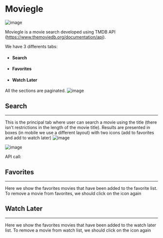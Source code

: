 # Moviegle

![image](https://user-images.githubusercontent.com/3264134/212081017-af4f9616-21c9-4d54-8680-71498e602587.png)

Moviegle is a movie search developed using TMDB API (https://www.themoviedb.org/documentation/api).

We have 3 differents tabs:
- #### Search
- #### Favorites
- #### Watch Later


All the sections are paginated.
![image](https://user-images.githubusercontent.com/3264134/212082288-e2ee320f-1ea5-4c0c-b84a-708a56876c3c.png)



## Search
-------------
This is the principal tab where user can search a movie using the title (there isn't restrictions in the length of the movie title). Results are presented in boxes (in mobile we use a different layout) with two icons (add to favorites and add to watch later)
![image](https://user-images.githubusercontent.com/3264134/212081666-4c0ac5a0-4ee7-4729-99ed-e4cb063592a5.png)

![image](https://user-images.githubusercontent.com/3264134/212081552-410602b8-47e5-4185-8a13-1cde3d9ea71b.png)

API call: 

## Favorites
-------------
Here we show the favorites movies that have been added to the favorite list. To remove a movie from favorites, we should click on the icon again

## Watch Later
-------------
Here we show the favorites movies that have been added to the watch later list. To remove a movie from watch list, we should click on the icon again
